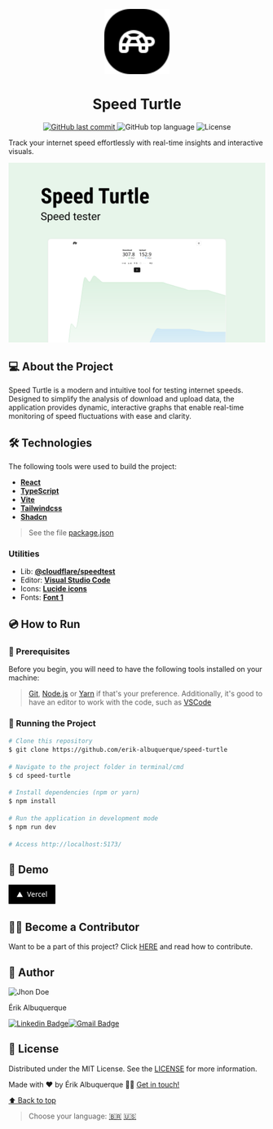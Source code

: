 <p align="center">
<img src=".github/logo.svg" alt="Logo" height="128">
  <h1 align="center" id="project_name">Speed Turtle</h1>
  <p align="center">
    <a href="">
      <img alt="GitHub last commit" src="https://img.shields.io/github/last-commit/erik-albuquerque/speed-turtle?color=%235965E0">
    </a>
    <img alt="GitHub top language" src="https://img.shields.io/github/languages/top/erik-albuquerque/speed-turtle?color=%235965E0">
    <img alt="License" src="https://img.shields.io/github/license/erik-albuquerque/speed-turtle?color=%235965E0">
  </p>
</p>

Track your internet speed effortlessly with real-time insights and interactive visuals.

![Project](.github/cover.png)

## 💻 About the Project

Speed Turtle is a modern and intuitive tool for testing internet speeds. Designed to simplify the analysis of download and upload data, the application provides dynamic, interactive graphs that enable real-time monitoring of speed fluctuations with ease and clarity.

## 🛠 Technologies

The following tools were used to build the project:

- **[React](https://reactjs.org/)**
- **[TypeScript](https://www.typescriptlang.org/)**
- **[Vite](https://vite.dev/)**
- **[Tailwindcss](https://tailwindcss.com/)**
- **[Shadcn](https://ui.shadcn.com/)**

> See the file [package.json](https://github.com/erik-albuquerque/speed-turtle/package.json>)

### Utilities

- Lib: **[@cloudflare/speedtest](https://www.npmjs.com/package/@cloudflare/speedtest)**
- Editor: **[Visual Studio Code](https://code.visualstudio.com/)**
- Icons: **[Lucide icons](https://lucide.dev/)**
- Fonts: **[Font 1](https://example.com)**

## 💿 How to Run

### 🧰 Prerequisites

Before you begin, you will need to have the following tools installed on your machine:

> [Git](https://git-scm.com), [Node.js](https://nodejs.org/en/) or [Yarn](https://yarnpkg.com/) if that's your preference. Additionally, it's good to have an editor to work with the code, such as [VSCode](https://code.visualstudio.com/)

### 🧭 Running the Project

```bash
# Clone this repository
$ git clone https://github.com/erik-albuquerque/speed-turtle

# Navigate to the project folder in terminal/cmd
$ cd speed-turtle

# Install dependencies (npm or yarn)
$ npm install

# Run the application in development mode
$ npm run dev

# Access http://localhost:5173/
```

## 🧪 Demo

<a href="https://speed-turtle.vercel.app/">
  <img src=".github/vercel_button.png">
</a>

## 🙋‍♂️ Become a Contributor

Want to be a part of this project? Click [HERE](CONTRIBUTING.md) and read how to contribute.

## 🦸 Author

<img src="https://avatars.githubusercontent.com/u/79419167?v=4" width="100px" alt="Jhon Doe"/>

Érik Albuquerque

[![Linkedin Badge](https://img.shields.io/badge/-Linkedin-blue?style=flat-square&logo=Linkedin&logoColor=white&link=https://www.linkedin.com/in/erik-albuquerque/)](https://www.linkedin.com/in/erik-albuquerque/)[![Gmail Badge](https://img.shields.io/badge/-Gmail-c14438?style=flat-square&logo=Gmail&logoColor=white&link=mailto:erik.albuquerque.oficial@gmail.com)](mailto:erik.albuquerque.oficial@gmail.com)

## 📝 License

Distributed under the MIT License. See the [LICENSE](LICENSE) for more information.

Made with ❤️ by Érik Albuquerque 👋🏽 [Get in touch!](https://www.linkedin.com/in/erik-albuquerque/)

[⬆ Back to top](#project_name)

> Choose your language: [🇧🇷](README.md) [🇺🇸](README%20English.md)